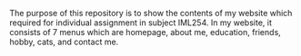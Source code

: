 The purpose of this repository is to show the contents of my website which required for individual assignment in subject IML254. In my website, it consists of 7 menus which are 
homepage, about me, education, friends, hobby, cats, and contact me.
